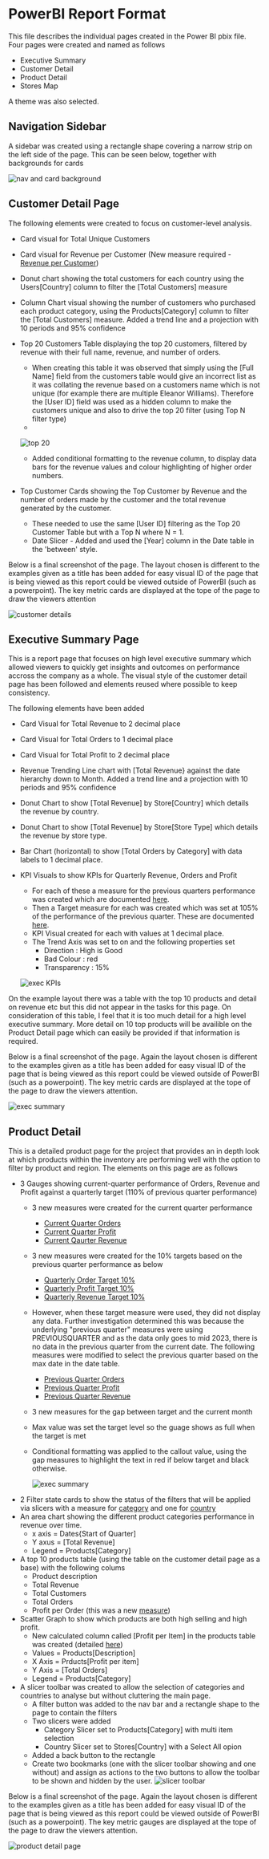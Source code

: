 # PowerBI Report Format

This file describes the individual pages created in the Power BI pbix file. Four pages were created and named as follows

- Executive Summary
- Customer Detail
- Product Detail
- Stores Map

A theme was also selected.

## Navigation Sidebar

A sidebar was created using a rectangle shape covering a narrow strip on the left side of the page. This can be seen below, together with backgrounds for cards

![nav and card background](images/nav_bar_and_cards.JPG)

## Customer Detail Page

The following elements were created to focus on customer-level analysis.

- Card visual for Total Unique Customers
- Card visual for Revenue per Customer (New measure required - [Revenue per Customer](Dax_measures.md#revenue-per-customer))
- Donut chart showing the total customers for each country using the Users[Country] column to filter the [Total Customers] measure
- Column Chart visual showing the number of customers who purchased each product category, using the Products[Category] column to filter the [Total Customers] measure. Added a trend line and a projection with 10 periods and 95% confidence
- Top 20 Customers Table displaying the top 20 customers, filtered by revenue with their full name, revenue, and number of orders.
  - When creating this table it was observed that simply using the [Full Name] field from the customers table would give an incorrect list as it was collating the revenue based on a customers name which is not unique (for example there are multiple Eleanor Williams). Therefore the [User ID] field was used as a hidden column to make the customers unique and also to drive the top 20 filter (using Top N filter type)
  - 
   ![top 20](images/top_20_customers.JPG)

  - Added conditional formatting to the revenue column, to display data bars for the revenue values and colour highlighting of higher order numbers.
- Top Customer Cards showing the Top Customer by Revenue and the number of orders made by the customer and the total revenue generated by the customer.
  - These needed to use the same [User ID] filtering as the Top 20 Customer Table but with a Top N where N = 1.
  - Date Slicer - Added and used the [Year] column in the Date table in the 'between' style. 
  
Below is a final screenshot of the page. The layout chosen is different to the examples given as a title has been added for easy visual ID of the page that is being viewed as this report could be viewed outside of PowerBI (such as a powerpoint). The key metric cards are displayed at the tope of the page to draw the viewers attention

![customer details](images/customer_detail_page.JPG)

## Executive Summary Page

This is a report page that focuses on high level executive summary which allowed viewers to quickly get insights and outcomes on performance accross the company as a whole. The visual style of the customer detail page has been followed and elements reused where possible to keep consistency. 

The following elements have been added

-  Card Visual for Total Revenue to 2 decimal place
-  Card Visual for Total Orders to 1 decimal place
-  Card Visual for Total Profit to 2 decimal place
-  Revenue Trending Line chart with [Total Revenue} against the date hierarchy down to Month. Added a trend line and a projection with 10 periods and 95% confidence
-  Donut Chart to show [Total Revenue] by Store[Country] which details the revenue by country.
-  Donut Chart to show [Total Revenue] by Store[Store Type] which details the revenue by store type.
-  Bar Chart (horizontal) to show [Total Orders by Category] with data labels to 1 decimal place.
-  KPI Visuals to show KPIs for Quarterly Revenue, Orders and Profit
   -  For each of these a measure for the previous quarters performance was created which are documented [here](Dax_measures.md#previous-quarter-orders).
   -  Then a Target measure for each was created which was set at 105% of the performance of the previous quarter. These are documented [here](Dax_measures.md#quarterly-order-target).
   -  KPI Visual created for each with values at 1 decimal place.
   -  The Trend Axis was set to on and the following properties set
       - Direction : High is Good
       - Bad Colour : red
       - Transparency : 15%

    ![exec KPIs](images/exec_KPIs.JPG)

On the example layout there was a table with the top 10 products and detail on revenue etc but this did not appear in the tasks for this page. On consideration of this table, I feel that it is too much detail for a high level executive summary. More detail on 10 top products will be availible on the Product Detail page which can easily be provided if that information is required.

Below is a final screenshot of the page. Again the  layout chosen is different to the examples given as a title has been added for easy visual ID of the page that is being viewed as this report could be viewed outside of PowerBI (such as a powerpoint). The key metric cards are displayed at the tope of the page to draw the viewers attention.

![exec summary](images/exec_summary_page.JPG)

## Product Detail

This is a detailed product page for the project that provides an in depth look at which products within the inventory are performing well with the option to filter by product and region. The elements on this page are as follows

- 3 Gauges showing current-quarter performance of Orders, Revenue and Profit against a quarterly target (110% of previous quarter performance)
  - 3 new measures were created for the current quarter performance
    -  [Current Quarter Orders](Dax_measures.md#current-quarter-orders)
    -  [Current Quarter Profit](Dax_measures.md#current-quarter-profit)
    -  [Current Qaurter Revenue](Dax_measures.md#current-quarter-revenue)
  - 3 new measures were created for the 10% targets based on the previous quarter performance as below 
    - [Quarterly Order Target 10%](Dax_measures.md#quarterly-order-target-10)
    - [Quarterly Profit Target 10%](Dax_measures.md#quarterly-profit-target-10) 
    - [Quarterly Revenue Target 10%](Dax_measures.md#quarterly-revenue-target-10)
  - However, when these target measure were used, they did not display any data. Further investigation determined this was because the underlying "previous quarter" measures were using PREVIOUSQUARTER and as the data only goes to mid 2023, there is no data in the previous quarter from the current date. The following measures were modified to select the previous quarter based on the max date in the date table.
    - [Previous Quarter Orders](Dax_measures.md#previous-quarter-orders)
    - [Previous Quarter Profit](Dax_measures.md#previous-quarter-profit)
    - [Previous Quarter Revenue](Dax_measures.md#previous-quarter-revenue)
  - 3 new measures for the gap between target and the current month
  - Max value was set the target level so the guage shows as full when the target is met
  - Conditional formatting was applied to the callout value, using the gap measures to highlight the text in red if below target and black otherwise.
 
    ![exec summary](images/product_gauges.JPG)
- 2 Filter state cards to show the status of the filters that will be applied via slicers with a measure for [category](Dax_measures.md#category-selection) and one for [country](Dax_measures#country-selection)
- An area chart showing the different product categories performance in revenue over time. 
  - x axis = Dates{Start of Quarter]
  - Y axus = [Total Revenue]
  - Legend = Products[Category]
- A top 10 products table (using the table on the customer detail page as a base) with the following colums
  - Product description
  - Total Revenue
  - Total Customers
  - Total Orders
  - Profit per Order (this was a new [measure](Dax_measures.md#profit-per-order))
- Scatter Graph to show which products are both high selling and high profit. 
  - New calculated column called [Profit per Item] in the products table was created (detailed [here](Dax_tables_columns.md#profit-per-item))
  - Values  =  Products[Description]
  - X Axis =  Prducts[Profit per item]
  - Y Axis = [Total Orders]
  - Legend = Products[Category]
- A slicer toolbar was created to allow the selection of categories and countries to analyse but without cluttering the main page. 
  - A filter button was added to the nav bar and a rectangle shape to the page to contain the filters
  - Two slicers were added 
    - Category Slicer set to Products[Category] with multi item selection
    - Country Slicer set to Stores[Country] with a Select All opion
  - Added a back button to the rectangle
  - Create two bookmarks (one with the slicer toolbar showing and one without) and assign as actions to the two buttons to allow the toolbar to be shown and hidden by the user.
    ![slicer toolbar](images/slicer_product_toolbar.JPG)

Below is a final screenshot of the page. Again the  layout chosen is different to the examples given as a title has been added for easy visual ID of the page that is being viewed as this report could be viewed outside of PowerBI (such as a powerpoint). The key metric gauges are displayed at the tope of the page to draw the viewers attention.

![product detail page](images/product_detail_page.JPG)